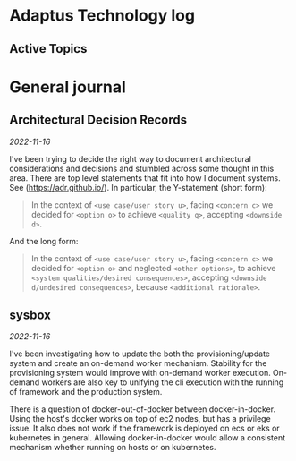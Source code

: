 # Adaptus Technology log

## Active Topics

# General journal

## Architectural Decision Records
*2022-11-16*

I've been trying to decide the right way to document architectural considerations and decisions and stumbled across some thought in this area.
There are top level statements that fit into how I document systems. See (https://adr.github.io/). In particular, the Y-statement (short form):

> In the context of `<use case/user story u>`, facing `<concern c>` we decided for `<option o>` to achieve `<quality q>`, accepting `<downside d>`.

And the long form:

> In the context of `<use case/user story u>`, facing `<concern c>` we decided for `<option o>` and neglected `<other options>`, to achieve `<system qualities/desired consequences>`, accepting `<downside d/undesired consequences>`, because `<additional rationale>`.

## sysbox
*2022-11-16*

I've been investigating how to update the both the provisioning/update system and create an on-demand worker mechanism. Stability for the provisioning system would improve with on-demand worker execution. On-demand workers are also key to unifying the cli execution with the running of framework and the production system.

There is a question of docker-out-of-docker between docker-in-docker. Using the host's docker works on top of ec2 nodes, but has a privilege issue. It also does not work if the framework is deployed on ecs or eks or kubernetes in general. Allowing docker-in-docker would allow a consistent mechanism whether running on hosts or on kubernetes.
